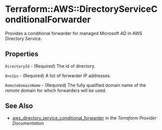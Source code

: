 # Terraform::AWS::DirectoryServiceConditionalForwarder

Provides a conditional forwarder for managed Microsoft AD in AWS Directory Service.

## Properties

`DirectoryId` - (Required) The id of directory.

`DnsIps` - (Required) A list of forwarder IP addresses.

`RemoteDomainName` - (Required) The fully qualified domain name of the remote domain for which forwarders will be used.


## See Also

* [aws_directory_service_conditional_forwarder](https://www.terraform.io/docs/providers/aws/r/directory_service_conditional_forwarder.html) in the _Terraform Provider Documentation_
